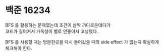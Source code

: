 # 백준 16234

BFS 를 활용하는 문제였는데 조건이 살짝 까다로운데다가  
코드가 길어져서 가독성이 별로 안좋아서 고생했다.

BFS 를 사용할 때는 방문한곳을 다시 들어갔을 때의 side effect 가 없는지 확실하게 체크해야 한다.